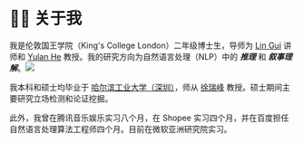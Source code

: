 # 👨‍🎓 关于我

我是伦敦国王学院（King's College London）二年级博士生，导师为 [Lin Gui](https://sites.google.com/view/lin-gui/about-me) 讲师和 [Yulan He](https://sites.google.com/view/yulanhe) 教授。我的研究方向为自然语言处理（NLP）中的 _**推理**_ 和 _**叙事理解**_。<a href='https://scholar.google.com/citations?user=56n5-gEAAAAJ'><img src="https://img.shields.io/endpoint?logo=Google%20Scholar&url=https%3A%2F%2Fcdn.jsdelivr.net%2Fgh%2Falickzhu%2Falickzhu.github.io%40google-scholar-stats%2Fgs_data_shieldsio.json&labelColor=f6f6f6&color=9cf&style=flat&label=citations"></a> 

我本科和硕士均毕业于 [哈尔滨工业大学（深圳）](https://www.hitsz.edu.cn/)，师从 [徐瑞峰](http://faculty.hitsz.edu.cn/xuruifeng) 教授。硕士期间主要研究立场检测和论证挖掘。
 
此外，我曾在腾讯音乐娱乐实习八个月，在 Shopee 实习四个月，并在百度担任自然语言处理算法工程师四个月。目前在微软亚洲研究院实习。 